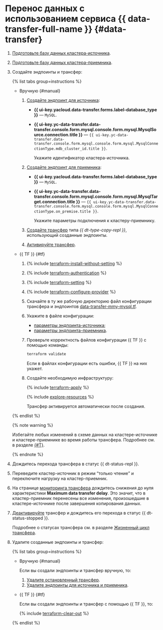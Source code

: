 # Перенос данных с использованием сервиса {{ data-transfer-full-name }} {#data-transfer}

1. [Подготовьте базу данных кластера-источника](../../../data-transfer/operations/prepare.md#source-my).
1. [Подготовьте базу данных кластера-приемника](../../../data-transfer/operations/prepare.md#target-my).
1. Создайте эндпоинты и трансфер:

    {% list tabs group=instructions %}

    - Вручную {#manual}

        1. [Создайте эндпоинт для источника](../../../data-transfer/operations/endpoint/index.md#create):

            * **{{ ui-key.yacloud.data-transfer.forms.label-database_type }}** — `MySQL`.
            * **{{ ui-key.yc-data-transfer.data-transfer.console.form.mysql.console.form.mysql.MysqlSource.connection.title }}** — `{{ ui-key.yc-data-transfer.data-transfer.console.form.mysql.console.form.mysql.MysqlConnectionType.mdb_cluster_id.title }}`.

                Укажите идентификатор кластера-источника.

        1. [Создайте эндпоинт для приемника](../../../data-transfer/operations/endpoint/index.md#create):

            * **{{ ui-key.yacloud.data-transfer.forms.label-database_type }}** — `MySQL`.
            * **{{ ui-key.yc-data-transfer.data-transfer.console.form.mysql.console.form.mysql.MysqlTarget.connection.title }}** — `{{ ui-key.yc-data-transfer.data-transfer.console.form.mysql.console.form.mysql.MysqlConnectionType.on_premise.title }}`.
                
                Укажите параметры подключения к кластеру-приемнику.

        1. [Создайте трансфер](../../../data-transfer/operations/transfer.md#create) типа _{{ dt-type-copy-repl }}_, использующий созданные эндпоинты.

        1. [Активируйте трансфер](../../../data-transfer/operations/transfer.md#activate).

    - {{ TF }} {#tf}

        1. {% include [terraform-install-without-setting](../../../_includes/mdb/terraform/install-without-setting.md) %}
        1. {% include [terraform-authentication](../../../_includes/mdb/terraform/authentication.md) %}
        1. {% include [terraform-setting](../../../_includes/mdb/terraform/setting.md) %}
        1. {% include [terraform-configure-provider](../../../_includes/mdb/terraform/configure-provider.md) %}

        1. Скачайте в ту же рабочую директорию файл конфигурации трансфера и эндпоинтов [data-transfer-mmy-mysql.tf](https://github.com/yandex-cloud-examples/yc-data-transfer-from-cloud-mysql-to-on-premise/blob/main/data-transfer-mmy-mysql.tf).

        1. Укажите в файле конфигурации:

            * [параметры эндпоинта-источника](../../../data-transfer/operations/endpoint/source/mysql.md#managed-service);
            * [параметры эндпоинта-приемника](../../../data-transfer/operations/endpoint/target/mysql.md#on-premise).

        1. Проверьте корректность файлов конфигурации {{ TF }} с помощью команды:

            ```bash
            terraform validate
            ```

            Если в файлах конфигурации есть ошибки, {{ TF }} на них укажет.

        1. Создайте необходимую инфраструктуру:

            {% include [terraform-apply](../../../_includes/mdb/terraform/apply.md) %}

            {% include [explore-resources](../../../_includes/mdb/terraform/explore-resources.md) %}

            Трансфер активируется автоматически после создания.

    {% endlist %}

    {% note warning %}

    Избегайте любых изменений в схеме данных на кластере-источнике и кластере-приемнике во время работы трансфера. Подробнее см. в разделе [{#T}](../../../data-transfer/operations/db-actions.md).

    {% endnote %}

1. Дождитесь перехода трансфера в статус {{ dt-status-repl }}.
1. Переведите кластер-источник в режим <q>только чтение</q> и переключите нагрузку на кластер-приемник.
1. На странице [мониторинга трансфера](../../../data-transfer/operations/monitoring.md) дождитесь снижения до нуля характеристики **Maximum data transfer delay**. Это значит, что в кластер-приемник перенесены все изменения, произошедшие в кластере-источнике после завершения копирования данных.
1. [Деактивируйте](../../../data-transfer/operations/transfer.md#deactivate-transfer) трансфер и дождитесь его перехода в статус {{ dt-status-stopped }}.

    Подробнее о статусах трансфера см. в разделе [Жизненный цикл трансфера](../../../data-transfer/concepts/transfer-lifecycle.md#statuses).

1. Удалите созданные эндпоинты и трансфер:

    {% list tabs group=instructions %}

    - Вручную {#manual}

      Если вы создали эндпоинты и трансфер вручную, то:

        1. [Удалите остановленный трансфер](../../../data-transfer/operations/transfer.md#delete).
        1. [Удалите эндпоинты для источника и приемника](../../../data-transfer/operations/endpoint/index.md#delete).

    - {{ TF }} {#tf}

      Если вы создали эндпоинты и трансфер с помощью {{ TF }}, то:

      {% include [terraform-clear-out](../../../_includes/mdb/terraform/clear-out.md) %}

    {% endlist %}
